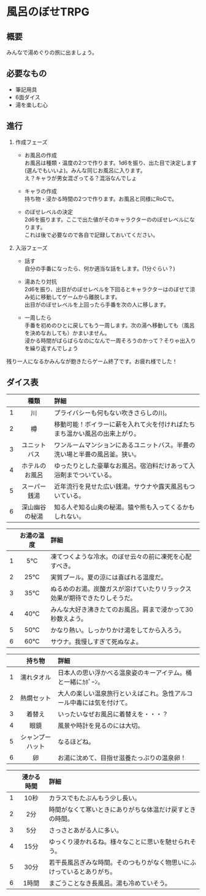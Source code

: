 # 風呂のぼせTRPG  
## 概要  
みんなで湯めぐりの旅に出ましょう。  

## 必要なもの  
- 筆記用具
- 6面ダイス  
- 湯を楽しむ心  

## 進行  
1. 作成フェーズ  
    - お風呂の作成  
    お風呂は種類・温度の2つで作ります。1d6を振り、出た目で決定します(選んでもいいよ)。みんな同じお風呂に入ります。  
    え？キャラが男女混ざってる？混浴なんでしょ  

    - キャラの作成  
    持ち物・浸かる時間の2つで作ります。お風呂と同様にRoCで。  

    - のぼせレベルの決定  
    2d6を振ります。ここで出た値がそのキャラクターののぼせレベルになります。  
    これは後で必要なので各自で記録しておいてください。  

1. 入浴フェーズ  
    - 話す  
    自分の手番になったら、何か適当な話をします。(1分ぐらい？)  

    - 湯あたり対抗  
    2d6を振り、出目がのぼせレベルを下回るとキャラクターはのぼせて涼み処に移動してゲームから離脱します。  
    出目がのぼせレベルを上回ったら手番を次の人に移します。

    - 一周したら  
    手番を初めのひとに戻してもう一周します。次の湯へ移動しても（風呂を決めなおしても）かまいません。  
    浸かる時間がばらばらなのになんで一周そろうのかって？そりゃ出入りを繰り返すんでしょう  

残り一人になるかみんなが飽きたらゲーム終了です。お疲れ様でした！  

## ダイス表  
||種類|詳細|
|:-:|:-:|:--|
|1|川|プライバシーも何もない吹きさらしの川。|
|2|樽|移動可能！ボイラーに薪を入れて火を付ければたちまち温かい風呂の出来上がり。|
|3|ユニットバス|ワンルームマンションにあるユニットバス。半畳の洗い場と半畳の風呂釜。狭い。|
|4|ホテルのお風呂|ゆったりとした豪華なお風呂。宿泊料だけあって入浴剤までついている。|
|5|スーパー銭湯|近年流行を見せた広い銭湯。サウナや露天風呂もついている。|
|6|深山幽谷の秘湯|知る人ぞ知る山奥の秘湯。猿や熊も入ってくるかもしれない。|  

||お湯の温度|詳細|
|:-:|:-:|:--|
|1|5℃|凍てつくような冷水。のぼせ云々の前に凍死を心配すべき。|
|2|25℃|実質プール。夏の涼には喜ばれる温度だ。|
|3|35℃|ぬるめのお湯。炭酸ガスが溶けていたりリラックス効果が期待できたりしそうだ。|
|4|40℃|みんな大好き沸きたてのお風呂。肩まで浸かって30秒数えよう。|
|5|50℃|かなり熱い。しっかりかけ湯をしてから入ろう。|
|6|60℃|サウナ。我慢しすぎて死ぬなよ。|  

||持ち物|詳細|
|:-:|:-:|:--|
|1|濡れタオル|日本人の思い浮かべる温泉姿のキーアイテム。桶と一緒にｶﾎﾟｰﾝ。|
|2|熱燗セット|大人の楽しい温泉旅行といえばこれ。急性アルコール中毒には気を付けて。|
|3|着替え|いったいなぜお風呂に着替えを・・・？|
|4|眼鏡|風景や時計を見るのには大切。|
|5|シャンプーハット|なるほどね。|
|6|卵|お湯に沈めて、目指せ滋養たっぷりの温泉卵！|  

||浸かる時間|詳細|
|:-:|:-:|:--|
|1|10秒|カラスでもたぶんもう少し長い。|
|2|2分|時間がなくて寒いときにありがちな体温だけ戻すときの時間。|
|3|5分|さっさとあがる人に多い。|
|4|15分|ゆっくり浸かれるね。様々なことに思いを馳せられそう。|
|5|30分|若干長風呂ぎみな時間。そのつもりがなく物思いにふけっているとありがち。|
|6|1時間|まごうことなき長風呂。湯も冷めていそう。|

